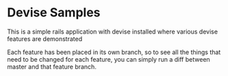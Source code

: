 Devise Samples
==============

This is a simple rails application with devise installed where various devise features are demonstrated

Each feature has been placed in its own branch, so to see all the things that need to be changed for each feature, you can simply run a diff between master and that feature branch.
